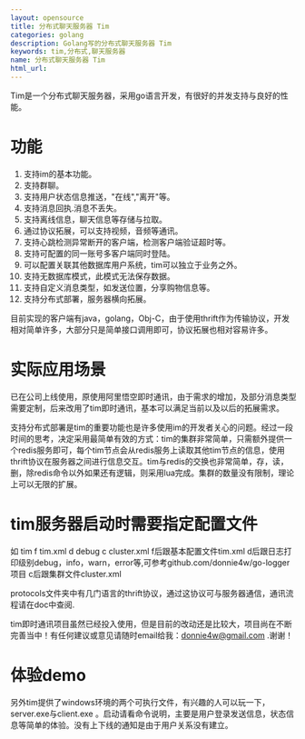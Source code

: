 ```yaml
---
layout: opensource
title: 分布式聊天服务器 Tim
categories: golang
description: Golang写的分布式聊天服务器 Tim
keywords: tim,分布式,聊天服务器
name: 分布式聊天服务器 Tim
html_url: 
---
```

Tim是一个分布式聊天服务器，采用go语言开发，有很好的并发支持与良好的性能。
# 功能

1. 支持im的基本功能。
2. 支持群聊。
3. 支持用户状态信息推送，"在线","离开"等。
4. 支持消息回执.消息不丢失。
5. 支持离线信息，聊天信息等存储与拉取。
6. 通过协议拓展，可以支持视频，音频等通讯。
7. 支持心跳检测异常断开的客户端，检测客户端验证超时等。
8. 支持可配置的同一账号多客户端同时登陆。
9. 可以配置关联其他数据库用户系统，tim可以独立于业务之外。
10. 支持无数据库模式，此模式无法保存数据。
11. 支持自定义消息类型，如发送位置，分享购物信息等。
12. 支持分布式部署，服务器横向拓展。

目前实现的客户端有java，golang，Obj-C，由于使用thrift作为传输协议，开发相对简单许多，大部分只是简单接口调用即可，协议拓展也相对容易许多。

# 实际应用场景
已在公司上线使用，原使用阿里悟空即时通讯，由于需求的增加，及部分消息类型需要定制，后来改用了tim即时通讯，基本可以满足当前以及以后的拓展需求。

支持分布式部署是tim的重要功能也是许多使用im的开发者关心的问题。经过一段时间的思考，决定采用最简单有效的方式：tim的集群非常简单，只需额外提供一个redis服务即可，每个tim节点会从redis服务上读取其他tim节点的信息，使用thrift协议在服务器之间进行信息交互。tim与redis的交换也非常简单，存，读，删，除redis命令以外如果还有逻辑，则采用lua完成。集群的数量没有限制，理论上可以无限的扩展。

# tim服务器启动时需要指定配置文件
如 tim f tim.xml d debug c cluster.xml
f后跟基本配置文件tim.xml d后跟日志打印级别debug，info，warn，error等,可参考github.com/donnie4w/go-logger项目 c后跟集群文件cluster.xml

protocols文件夹中有几门语言的thrift协议，通过这协议可与服务器通信，通讯流程请在doc中查阅.

tim即时通讯项目虽然已经投入使用，但是目前的改动还是比较大，项目尚在不断完善当中！有任何建议或意见请随时email给我：donnie4w@gmail.com .谢谢！

# 体验demo
另外tim提供了windows环境的两个可执行文件，有兴趣的人可以玩一下，server.exe与client.exe 。启动请看命令说明，主要是用户登录发送信息，状态信息等简单的体验。没有上下线的通知是由于用户关系没有建立。

